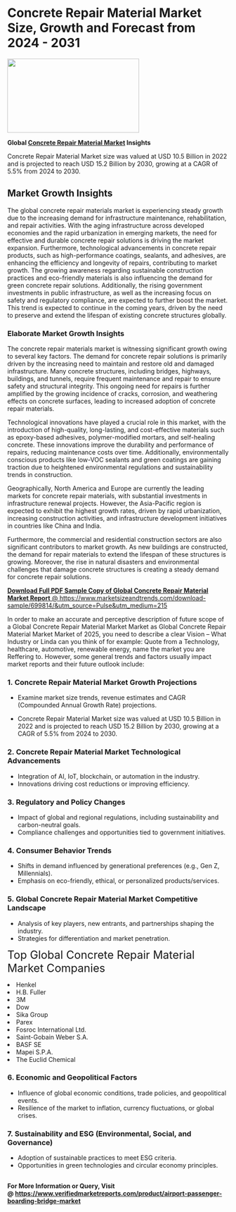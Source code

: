 <H1>Concrete Repair Material Market Size, Growth and Forecast from 2024 - 2031</H1><img class="aligncenter size-medium wp-image-584254" src="https://thirdeyenews.in/wp-content/uploads/2024/09/Global-Market-Research-300x168.jpeg" alt="" width="300" height="168" /><p><strong>Global&nbsp;<a href="https://www.marketsizeandtrends.com/download-sample/699814/&amp;utm_source=Pulse&amp;utm_medium=215">Concrete Repair Material Market</a> Insights</strong></p><p>Concrete Repair Material Market size was valued at USD 10.5 Billion in 2022 and is projected to reach USD 15.2 Billion by 2030, growing at a CAGR of 5.5% from 2024 to 2030.</p><p><h2>Market Growth Insights</h2> <p>The global concrete repair materials market is experiencing steady growth due to the increasing demand for infrastructure maintenance, rehabilitation, and repair activities. With the aging infrastructure across developed economies and the rapid urbanization in emerging markets, the need for effective and durable concrete repair solutions is driving the market expansion. Furthermore, technological advancements in concrete repair products, such as high-performance coatings, sealants, and adhesives, are enhancing the efficiency and longevity of repairs, contributing to market growth. The growing awareness regarding sustainable construction practices and eco-friendly materials is also influencing the demand for green concrete repair solutions. Additionally, the rising government investments in public infrastructure, as well as the increasing focus on safety and regulatory compliance, are expected to further boost the market. This trend is expected to continue in the coming years, driven by the need to preserve and extend the lifespan of existing concrete structures globally.</p> <p><a href="#"></a></p> <h3>Elaborate Market Growth Insights</h3> <p>The concrete repair materials market is witnessing significant growth owing to several key factors. The demand for concrete repair solutions is primarily driven by the increasing need to maintain and restore old and damaged infrastructure. Many concrete structures, including bridges, highways, buildings, and tunnels, require frequent maintenance and repair to ensure safety and structural integrity. This ongoing need for repairs is further amplified by the growing incidence of cracks, corrosion, and weathering effects on concrete surfaces, leading to increased adoption of concrete repair materials.</p> <p>Technological innovations have played a crucial role in this market, with the introduction of high-quality, long-lasting, and cost-effective materials such as epoxy-based adhesives, polymer-modified mortars, and self-healing concrete. These innovations improve the durability and performance of repairs, reducing maintenance costs over time. Additionally, environmentally conscious products like low-VOC sealants and green coatings are gaining traction due to heightened environmental regulations and sustainability trends in construction.</p> <p>Geographically, North America and Europe are currently the leading markets for concrete repair materials, with substantial investments in infrastructure renewal projects. However, the Asia-Pacific region is expected to exhibit the highest growth rates, driven by rapid urbanization, increasing construction activities, and infrastructure development initiatives in countries like China and India.</p> <p>Furthermore, the commercial and residential construction sectors are also significant contributors to market growth. As new buildings are constructed, the demand for repair materials to extend the lifespan of these structures is growing. Moreover, the rise in natural disasters and environmental challenges that damage concrete structures is creating a steady demand for concrete repair solutions.</p> <p><a href="#"></p><p><span class=""><strong>Download Full PDF Sample Copy of Global Concrete Repair Material Market Report</strong> @ <a href="https://www.marketsizeandtrends.com/download-sample/699814/&amp;utm_source=Pulse&amp;utm_medium=215" target="_blank">https://www.marketsizeandtrends.com/download-sample/699814/&amp;utm_source=Pulse&amp;utm_medium=215</a></span></p><p>In order to make an accurate and perceptive description of future scope of a Global&nbsp;Concrete Repair Material Market Market as Global&nbsp;Concrete Repair Material Market Market of 2025, you need to describe a clear Vision &ndash; What Industry or Linda can you think of for example: Quote from a Technology, healthcare, automotive, renewable energy, name the market you are Reffering to. However, some general trends and factors usually impact market reports and their future outlook include:</p><h3>1.&nbsp;<strong>Concrete Repair Material Market Growth Projections</strong></h3><ul><li>Examine market size trends, revenue estimates and CAGR (Compounded Annual Growth Rate) projections.</li><li><p>Concrete Repair Material Market size was valued at USD 10.5 Billion in 2022 and is projected to reach USD 15.2 Billion by 2030, growing at a CAGR of 5.5% from 2024 to 2030.</p></li></ul><h3>2.&nbsp;<strong>Concrete Repair Material Market Technological Advancements</strong></h3><ul><li>Integration of AI, IoT, blockchain, or automation in the industry.</li><li>Innovations driving cost reductions or improving efficiency.</li></ul><h3>3.&nbsp;<strong>Regulatory and Policy Changes</strong></h3><ul><li>Impact of global and regional regulations, including sustainability and carbon-neutral goals.</li><li>Compliance challenges and opportunities tied to government initiatives.</li></ul><h3>4.&nbsp;<strong>Consumer Behavior Trends</strong></h3><ul><li>Shifts in demand influenced by generational preferences (e.g., Gen Z, Millennials).</li><li>Emphasis on eco-friendly, ethical, or personalized products/services.</li></ul><h3>5.&nbsp;<strong>Global Concrete Repair Material Market Competitive Landscape</strong></h3><ul><li>Analysis of key players, new entrants, and partnerships shaping the industry.</li><li>Strategies for differentiation and market penetration.</li></ul><p data-pm-slice="1 1 []"><span style="color: inherit; font-family: inherit; font-size: 25px;">Top Global Concrete Repair Material Market Companies</span></p><div class="" data-test-id=""><p><li>Henkel</li><li> H.B. Fuller</li><li> 3M</li><li> Dow</li><li> Sika Group</li><li> Parex</li><li> Fosroc International Ltd.</li><li> Saint-Gobain Weber S.A.</li><li> BASF SE</li><li> Mapei S.P.A.</li><li> The Euclid Chemical</li></p></div><h3>6.&nbsp;<strong>Economic and Geopolitical Factors</strong></h3><ul><li>Influence of global economic conditions, trade policies, and geopolitical events.</li><li>Resilience of the market to inflation, currency fluctuations, or global crises.</li></ul><h3>7.&nbsp;<strong>Sustainability and ESG (Environmental, Social, and Governance)</strong></h3><ul><li>Adoption of sustainable practices to meet ESG criteria.</li><li>Opportunities in green technologies and circular economy principles.</li></ul><h2><strong style="font-size: 14px;">For More Information or Query, Visit @&nbsp;</strong><a style="background-color: #ffffff; font-size: 14px;" href="https://www.marketsizeandtrends.com/report/concrete-repair-material-market/" target="_blank">https://www.verifiedmarketreports.com/product/airport-passenger-boarding-bridge-market</a></h2>
